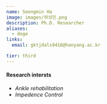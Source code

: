 ```yaml
---
name: Seongmin Ha
image: images/하성민.png
description: Ph.D. Researcher
aliases:
  - doge
links:
  email: gktjdals9416@hanyang.ac.kr

tier: third
---
```


#### **Research intersts** 
- *Ankle rehabilitation*
- *Impedence Control*


